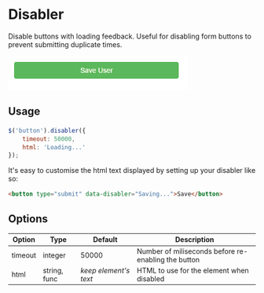 Disabler
===========================

Disable buttons with loading feedback. Useful for disabling form buttons to prevent submitting duplicate times.

![demo](resources/demo.gif)

## Usage

```javascript
$('button').disabler({
	timeout: 50000,
	html: 'Loading...'
});
```

It's easy to customise the html text displayed by setting up your disabler like so:

```html
<button type="submit" data-disabler="Saving...">Save</button>
```

## Options

Option    | Type         | Default                 | Description
----------|--------------|-------------------------|------------------
timeout   | integer      | 50000                   | Number of miliseconds before re-enabling the button
html      | string, func | *keep element's text*   | HTML to use for the element when disabled
